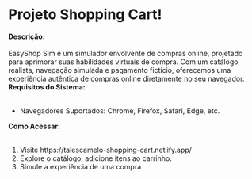 # Projeto Shopping Cart!

<summary><strong>Descrição:</strong></summary><br />
EasyShop Sim é um simulador envolvente de compras online, projetado para aprimorar suas habilidades virtuais de compra. Com um catálogo realista, navegação simulada e pagamento fictício, oferecemos uma experiência autêntica de compras online diretamente no seu navegador.
<br />

<summary><strong>Requisitos do Sistema:</strong></summary><br />

<ul>
  <li>Navegadores Suportados: Chrome, Firefox, Safari, Edge, etc.</li>
</ul> 

<summary><strong>Como Acessar:</strong></summary><br />
<ol>
  <li>Visite https://talescamelo-shopping-cart.netlify.app/</li>
  <li>Explore o catálogo, adicione itens ao carrinho.
</li>
  <li>Simule a experiência de uma compra</li>
</ol>  
